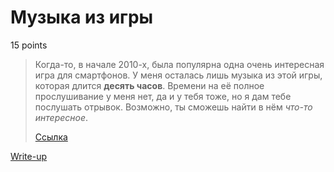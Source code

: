 # Музыка из игры

15 points

> Когда-то, в начале 2010-х, была популярна одна очень интересная игра для 
> смартфонов. У меня осталась лишь музыка из этой игры, которая длится 
> **десять часов**. Времени на её полное прослушивание у меня нет, да и у 
> тебя тоже, но я дам тебе послушать отрывок. Возможно, ты сможешь найти в
> нём *что-то интересное*.
> 
> [Ссылка](https://yadi.sk/d/czXmcwlP3XpXZb)

[Write-up](WRITEUP.md)
